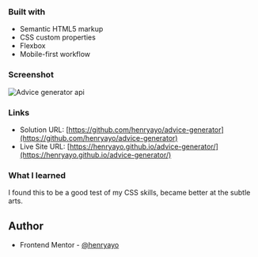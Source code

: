 ### Built with

- Semantic HTML5 markup
- CSS custom properties
- Flexbox
- Mobile-first workflow

### Screenshot

![Advice generator api](https://user-images.githubusercontent.com/40214178/157929779-58c80ec4-394c-41fe-be49-683ce7332d48.png)


### Links

- Solution URL: [https://github.com/henryayo/advice-generator](https://github.com/henryayo/advice-generator)
- Live Site URL: [https://henryayo.github.io/advice-generator/](https://henryayo.github.io/advice-generator/)

### What I learned

I found this to be a good test of my CSS skills, became better at the subtle arts. 


## Author
- Frontend Mentor - [@henryayo](https://www.frontendmentor.io/profile/henryayo)


